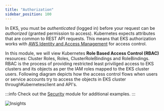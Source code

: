 ```yaml
---
title: "Authorization"
sidebar_position: 100
---
```


In EKS, you must be <i>authenticated</i> (logged in) before your request can be <i>authorized</i> (granted permission to access). Kubernetes expects attributes that are common to REST API requests. This means that EKS authorization works with [AWS Identity and Access Management](https://docs.aws.amazon.com/eks/latest/userguide/security-iam.html) for access control. 

In this module, we will view Kubernetes **Role Based Access Control (RBAC)** resources: Cluster Roles, Roles, ClusterRoleBindings and RoleBindings. RBAC is the process of providing restricted least priviliged access to EKS clusters and its objects as per the IAM roles mapped to the EKS cluster users. Following diagram depicts how the access control flows when users or service accounts try to access the objects in EKS cluster throughKubernetesclient and API's. 

:::info 
Check out the [Security](../../../security/) module for additional examples.
:::

![Insights](/img/resource-view/autz-index.jpg)



